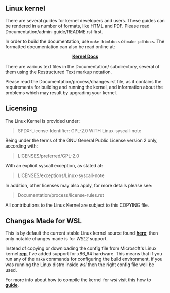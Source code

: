 ## Linux kernel

There are several guides for kernel developers and users. These guides can
be rendered in a number of formats, like HTML and PDF. Please read
Documentation/admin-guide/README.rst first.

In order to build the documentation, use ``make htmldocs`` or
``make pdfdocs``.  The formatted documentation can also be read online at:

<p align="center"><a href="https://www.kernel.org/doc/html/latest/"><b>Kernel Docs</b></a></p>

There are various text files in the Documentation/ subdirectory,
several of them using the Restructured Text markup notation.

Please read the Documentation/process/changes.rst file, as it contains the
requirements for building and running the kernel, and information about
the problems which may result by upgrading your kernel.

## Licensing

The Linux Kernel is provided under:

> SPDX-License-Identifier: GPL-2.0 WITH Linux-syscall-note

Being under the terms of the GNU General Public License version 2 only,
according with:

> LICENSES/preferred/GPL-2.0

With an explicit syscall exception, as stated at:

> LICENSES/exceptions/Linux-syscall-note

In addition, other licenses may also apply, for more details please see:

> Documentation/process/license-rules.rst

All contributions to the Linux Kernel are subject to this COPYING file.

## Changes Made for WSL

This is by default the current stable Linux kernel source found **[here](https://www.kernel.org/)**; then only notable changes made is for _WSL2_ support.

Instead of copying or downloading the config file from Microsoft's Linux kernel **[rep](https://github.com/microsoft/WSL2-Linux-Kernel)**, I've added support for x86_64 hardware. This means that if you run any of the `make` commands for configuring the build environment, if you was running the Linux distro inside _wsl_ then the right config file well be used.

For more info about how to compile the kernel for _wsl_ visit this how to **[guide](https://michaelschaecher.github.io/2022-01-15-how-to-compile-the-kernel-for-wsl/)**.
